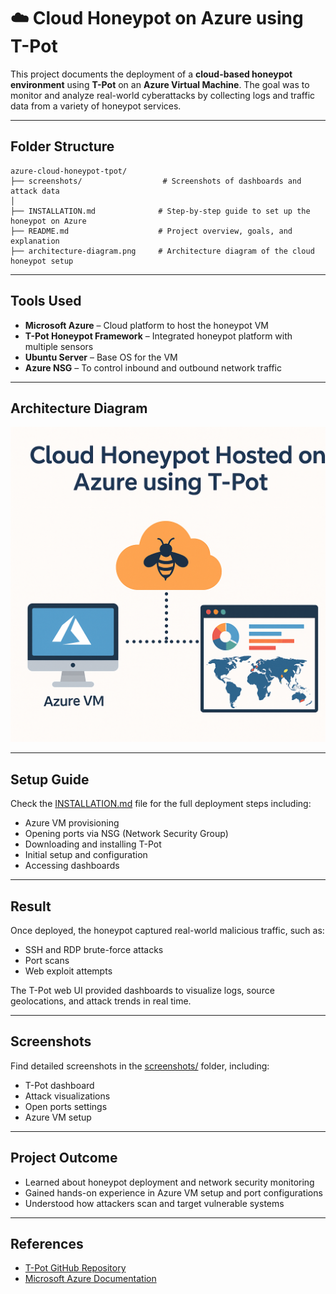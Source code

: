 # ☁️ Cloud Honeypot on Azure using T-Pot

This project documents the deployment of a **cloud-based honeypot environment** using **T-Pot** on an **Azure Virtual Machine**. The goal was to monitor and analyze real-world cyberattacks by collecting logs and traffic data from a variety of honeypot services.

---

##  Folder Structure

```
azure-cloud-honeypot-tpot/
├── screenshots/                  # Screenshots of dashboards and attack data
│
├── INSTALLATION.md              # Step-by-step guide to set up the honeypot on Azure
├── README.md                    # Project overview, goals, and explanation
├── architecture-diagram.png     # Architecture diagram of the cloud honeypot setup

```

---

##  Tools Used

- **Microsoft Azure** – Cloud platform to host the honeypot VM
- **T-Pot Honeypot Framework** – Integrated honeypot platform with multiple sensors
- **Ubuntu Server** – Base OS for the VM
- **Azure NSG** – To control inbound and outbound network traffic

---

##  Architecture Diagram

![Architecture](architecture-diagram.png)

---

##  Setup Guide

Check the [INSTALLATION.md](INSTALLATION.md) file for the full deployment steps including:

- Azure VM provisioning
- Opening ports via NSG (Network Security Group)
- Downloading and installing T-Pot
- Initial setup and configuration
- Accessing dashboards

---

##  Result

Once deployed, the honeypot captured real-world malicious traffic, such as:

- SSH and RDP brute-force attacks
- Port scans
- Web exploit attempts

The T-Pot web UI provided dashboards to visualize logs, source geolocations, and attack trends in real time.

---

##  Screenshots

Find detailed screenshots in the [screenshots/](screenshots/) folder, including:

- T-Pot dashboard
- Attack visualizations
- Open ports settings
- Azure VM setup

---

##  Project Outcome

-  Learned about honeypot deployment and network security monitoring
-  Gained hands-on experience in Azure VM setup and port configurations
-  Understood how attackers scan and target vulnerable systems

---

##  References

- [T-Pot GitHub Repository](https://github.com/telekom-security/tpotce)
- [Microsoft Azure Documentation](https://learn.microsoft.com/en-us/azure/)
